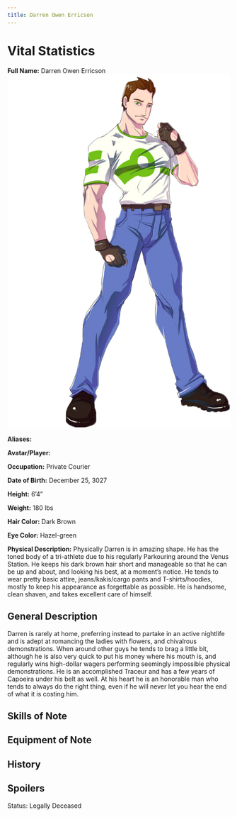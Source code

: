 ```yaml
---
title: Darren Owen Erricson
---
```


# Vital Statistics

**Full Name:** Darren Owen Erricson ![DarrenSolo.png](/images/DarrenSolo.png)

**Aliases:**

**Avatar/Player:**

**Occupation:** Private Courier

**Date of Birth:** December 25, 3027

**Height:** 6’4”

**Weight:** 180 lbs

**Hair Color:** Dark Brown

**Eye Color:** Hazel-green

**Physical Description:** Physically Darren is in amazing shape. He has the
toned body of a tri-athlete due to his regularly Parkouring around the Venus
Station. He keeps his dark brown hair short and manageable so that he can be up
and about, and looking his best, at a moment’s notice.  He tends to wear pretty
basic attire, jeans/kakis/cargo pants and T-shirts/hoodies, mostly to keep his
appearance as forgettable as possible. He is handsome, clean shaven, and takes
excellent care of himself.

## General Description

Darren is rarely at home, preferring instead to partake in an active nightlife
and is adept at romancing the ladies with flowers, and chivalrous
demonstrations. When around other guys he tends to brag a little bit, although
he is also very quick to put his money where his mouth is, and regularly wins
high-dollar wagers performing seemingly impossible physical demonstrations. He
is an accomplished Traceur and has a few years of Capoeira under his belt as
well. At his heart he is an honorable man who tends to always do the right
thing, even if he will never let you hear the end of what it is costing him.

## Skills of Note

## Equipment of Note

## History

## Spoilers

Status: Legally Deceased
